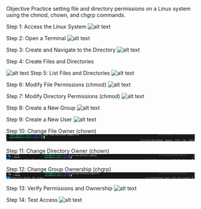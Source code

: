 Objective
Practice setting file and directory permissions on a Linux system using the chmod, chown, and chgrp commands.

Step 1: Access the Linux System
![alt text](<vagrant ssh-1.png>)

Step 2: Open a Terminal
![alt text](<open terminal -1.png>)

Step 3: Create and Navigate to the Directory
![alt text](<step 3 Create and Navigate to the Directory-1.png>)

Step 4: Create Files and Directories

![alt text](<STEP 4 Create Files and Directories-1.png>)
Step 5: List Files and Directories
![alt text](<Step 5  List Files and Directories-1.png>)

Step 6: Modify File Permissions (chmod)
![alt text](<STEP 6 Modify File Permissions (chmod)-1.png>)

Step 7: Modify Directory Permissions (chmod)
![alt text](<Step 7 Modify Directory Permissions (chmod)-1.png>)

Step 8: Create a New Group
![alt text](<Step 8 Create a New Group-1.png>)

Step 9: Create a New User
![alt text](<Step 9 Create a New User-1.png>)

Step 10: Change File Owner (chown)
![alt text](<Step 10  Change File Owner (chown)-1.png>)

Step 11: Change Directory Owner (chown)
![alt text](<Step 11 Change Directory Owner (chown-1.png>)

Step 12: Change Group Ownership (chgrp)
![alt text](<Step 12 Change Group Ownership (chgrp)-1.png>)

Step 13: Verify Permissions and Ownership
![alt text](<Step 13 Verify Permissions and Ownership-1.png>)

Step 14: Test Access
![alt text](<Step 14 Test Access-1.png>)